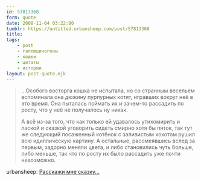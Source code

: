 ```yaml
---
id: 57813368
form: quote
date: 2008-11-04 03:22:00
tumblr: https://untitled.urbansheep.com/post/57813368
title: 
tags:
    - post
    - галлюциногены
    - кошки
    - цитаты
    - истории
layout: post-quote.njk
---
```


<blockquote>
<p>&hellip;Особого восторга кошка не испытала, но со странным весельем вспоминала она дюжину пурпурных котят, игравших вокруг неё в это время. Она пыталась поймать их и зачем-то рассадить по росту, что у неё не получалось ну никак.</p>

<p>А всё из-за того, что как только ей удавалось утихомирить и лаской и сказкой уговорить сидеть смирно хотя бы пяток, так тут же следующий посаженный котёнок с заливистым хохотом рушил всю идиллическую картину. А остальные, рассмеявшись вслед за первым, задорно меняли цвета, и либо становились чуть больше, либо меньше, так что по росту их было рассадить уже почти невозможно.</p>
</blockquote>

urbansheep: <a href="http://urbansheep.livejournal.com/26786.html">Расскажи мне сказку&hellip;</a>
